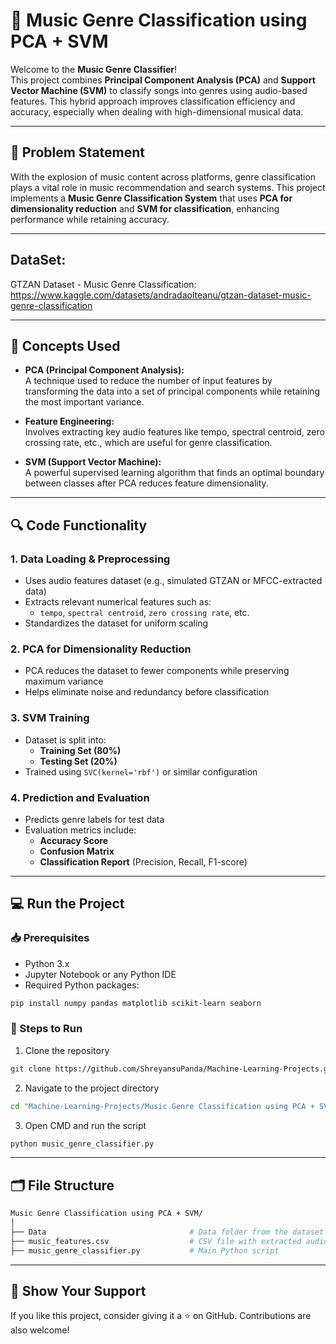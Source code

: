 # 🎵 Music Genre Classification using PCA + SVM

Welcome to the **Music Genre Classifier**!  
This project combines **Principal Component Analysis (PCA)** and **Support Vector Machine (SVM)** to classify songs into genres using audio-based features. This hybrid approach improves classification efficiency and accuracy, especially when dealing with high-dimensional musical data.

---

## 🎯 Problem Statement

With the explosion of music content across platforms, genre classification plays a vital role in music recommendation and search systems. This project implements a **Music Genre Classification System** that uses **PCA for dimensionality reduction** and **SVM for classification**, enhancing performance while retaining accuracy.

---
## DataSet:
GTZAN Dataset - Music Genre Classification: https://www.kaggle.com/datasets/andradaolteanu/gtzan-dataset-music-genre-classification

---

## 🚀 Concepts Used

- **PCA (Principal Component Analysis):**  
  A technique used to reduce the number of input features by transforming the data into a set of principal components while retaining the most important variance.

- **Feature Engineering:**  
  Involves extracting key audio features like tempo, spectral centroid, zero crossing rate, etc., which are useful for genre classification.

- **SVM (Support Vector Machine):**  
  A powerful supervised learning algorithm that finds an optimal boundary between classes after PCA reduces feature dimensionality.

---

## 🔍 Code Functionality

### 1. **Data Loading & Preprocessing**
- Uses audio features dataset (e.g., simulated GTZAN or MFCC-extracted data)
- Extracts relevant numerical features such as:
  - `tempo`, `spectral centroid`, `zero crossing rate`, etc.
- Standardizes the dataset for uniform scaling

### 2. **PCA for Dimensionality Reduction**
- PCA reduces the dataset to fewer components while preserving maximum variance
- Helps eliminate noise and redundancy before classification

### 3. **SVM Training**
- Dataset is split into:
  - **Training Set (80%)**
  - **Testing Set (20%)**
- Trained using `SVC(kernel='rbf')` or similar configuration

### 4. **Prediction and Evaluation**
- Predicts genre labels for test data
- Evaluation metrics include:
  - **Accuracy Score**
  - **Confusion Matrix**
  - **Classification Report** (Precision, Recall, F1-score)

---

## 💻 Run the Project

### 📥 Prerequisites

- Python 3.x
- Jupyter Notebook or any Python IDE
- Required Python packages:

```bash
pip install numpy pandas matplotlib scikit-learn seaborn
```
### 📌 Steps to Run
1. Clone the repository
```bash
git clone https://github.com/ShreyansuPanda/Machine-Learning-Projects.git
```
2. Navigate to the project directory
```bash
cd "Machine-Learning-Projects/Music Genre Classification using PCA + SVM"
```
3. Open CMD and run the script
```bash
python music_genre_classifier.py
```
---
## 🗂️ File Structure
```sh
Music Genre Classification using PCA + SVM/
│
├── Data                                # Data folder from the dataset
├── music_features.csv                  # CSV file with extracted audio features
├── music_genre_classifier.py           # Main Python script

```

---
## 🌟 Show Your Support
If you like this project, consider giving it a ⭐ on GitHub. Contributions are also welcome!
